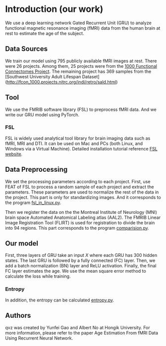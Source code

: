 # Introduction (our work)

We use a deep learning network Gated Recurrent Unit (GRU) to analyze functional magnetic resonance imaging (fMRI) data from the human brain at rest to estimate the age of the subject.

## Data Sources

We train our model using 795 publicly available fMRI images at rest.
There were 26 projects.
Among them, 25 projects were from the [1000 Functional Connectomes Project](http://fcon_1000.projects.nitrc.org/fcpClassic/FcpTable.html).
The remaining project has 369 samples from the [Southwest University Adult Lifespan Dataset] (http://fcon_1000.projects.nitrc.org/indi/retro/sald.html)

## Tool

We use the FMRIB software library (FSL) to preprocess fMRI data.
And we write our GRU model using PyTorch.

### FSL

FSL is widely used analytical tool library for brain imaging data such as fMRI, MRI and DTI.
It can be used on Mac and PCs (both Linux, and Windows via a Virtual Machine).
Detailed installation tutorial reference [FSL website](https://fsl.fmrib.ox.ac.uk/fsl/fslwiki/).

## Data Preprocessing

We set the processing parameters according to each project.
First, use FEAT of FSL to process a random sample of each project and extract the parameters. 
These parameters are used to normalize the rest of the data in the project.
This part is only for standardizing images.
And it corresponds to the program [fsl_in_linux.py](https://github.com/gyfbianhuanyun/brain-data-with-age/blob/master/fsl_in_linux.py).

Then we register the data on the the Montreal Institute of Neurology (MNI) brain space Automated Anatomical Labeling atlas (AAL2).
The FMRIB Linear Image Registration Tool (FLIRT) is used for registration to divide the brain into 94 regions.
This part corresponds to the program [comparision.py](https://github.com/gyfbianhuanyun/brain-data-with-age/blob/master/comparision.py).

## Our model

First, three layers of GRU take an input $X$ where each GRU has 300 hidden states.
The last GRU is followed by a fully connected (FC) layer.
Then, we add a batch normalization (BN) layer and ReLU activation.
Finally, the final FC layer estimates the age.
We use the mean square error method to calculate the loss while training.

### Entropy

In addition, the entropy can be calculated [entropy.py](https://github.com/gyfbianhuanyun/brain-data-with-age/blob/master/entropy.py).

## Authors

qvz was created by Yunfei Gao and Albert No at Hongik University.
For more information, please refer to the paper Age Estimation From fMRI Data Using Recurrent Neural Network.
